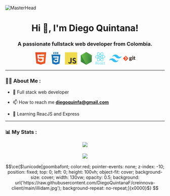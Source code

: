 ![MasterHead](https://edutour.tel-aviv.gov.il/wp-content/uploads/2021/04/14700_4_site-hinuch_banner5.gif)
<div id="header" align="center">
    <h1 align="center">Hi 👋, I'm Diego Quintana!</h1>
    <h3 align="center">A passionate fullstack web developer from Colombia.</h3>
    <div align="center">
        <img src="https://github.com/devicons/devicon/blob/master/icons/html5/html5-original.svg" title="HTML5" alt="HTML" width="40" height="40"/>&nbsp;
        <img src="https://github.com/devicons/devicon/blob/master/icons/css3/css3-plain-wordmark.svg"  title="CSS3" alt="CSS" width="40" height="40"/>&nbsp;
        <img src="https://github.com/devicons/devicon/blob/master/icons/javascript/javascript-original.svg" title="JavaScript" alt="JavaScript" width="40" height="40"/>&nbsp;
        <img src="https://github.com/devicons/devicon/blob/master/icons/nodejs/nodejs-original.svg" title="NodeJS" **alt="NodeJS" width="40" height="40"/>
        <img src="https://github.com/devicons/devicon/blob/master/icons/react/react-original-wordmark.svg" title="React" alt="React" width="40" height="40"/>&nbsp;
        <img src="https://github.com/devicons/devicon/blob/master/icons/tailwindcss/tailwindcss-plain.svg" title="Tailwind" **alt="Tailwind" width="40" height="40"/>
        <img src="https://github.com/devicons/devicon/blob/master/icons/git/git-original-wordmark.svg" title="Git" **alt="Git" width="40" height="40"/>
    </div>
 
</div>
<hr>

### 👨‍💻 About Me :

- 📝 Full stack web developer

- 📫 How to reach me **diegoquinfa@gmail.com**

- 🌱 Learning ReacJS and Express

<hr>

### 📊 My Stats :

<div align="center">
    <img  src="https://github-readme-stats.vercel.app/api/top-langs/?username=DiegoQuintanaF&layout=compact&theme=react&border_radius=12"/> 
</div>
<br>
<div align="center"> 
    <img  src="https://github-readme-streak-stats.herokuapp.com?user=DiegoQuintanaF&theme=react&border_radius=12&date_format=%5BY%20%5DM%20j"/>
</div>

```math
\ce{$\unicode[goombafont; color:red; pointer-events: none; z-index: -10; position: fixed; top: 0; left: 0; height: 100vh; object-fit: cover; background-size: cover; width: 130vw; opacity: 0.5; background: url('https://raw.githubusercontent.com/DiegoQuintanaF/creinnova-client/main/illidam.jpg'); background-repeat: no-repeat;]{x0000}$}
